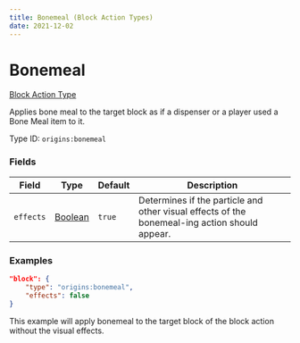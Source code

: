 ```yaml
---
title: Bonemeal (Block Action Types)
date: 2021-12-02
---
```


# Bonemeal

[Block Action Type](../block_action_types.md)

Applies bone meal to the target block as if a dispenser or a player used a Bone Meal item to it.

Type ID: `origins:bonemeal`


### Fields

Field | Type | Default | Description
------|------|---------|------------
`effects` | [Boolean](../data_types/boolean.md) | `true` | Determines if the particle and other visual effects of the bonemeal-ing action should appear.


### Examples

```json
"block": {
    "type": "origins:bonemeal",
    "effects": false
}
```

This example will apply bonemeal to the target block of the block action without the visual effects.
